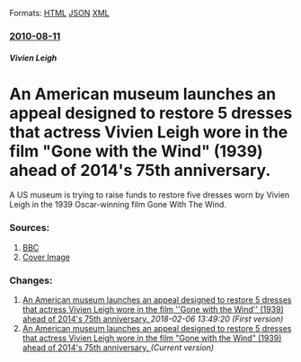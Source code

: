 
Formats: [HTML](/news/2010/08/11/an-american-museum-launches-an-appeal-designed-to-restore-5-dresses-that-actress-vivien-leigh-wore-in-the-film-gone-with-the-wind-1939-a.html)  [JSON](/news/2010/08/11/an-american-museum-launches-an-appeal-designed-to-restore-5-dresses-that-actress-vivien-leigh-wore-in-the-film-gone-with-the-wind-1939-a.json)  [XML](/news/2010/08/11/an-american-museum-launches-an-appeal-designed-to-restore-5-dresses-that-actress-vivien-leigh-wore-in-the-film-gone-with-the-wind-1939-a.xml)  

### [2010-08-11](/news/2010/08/11/index.md)

##### Vivien Leigh
# An American museum launches an appeal designed to restore 5 dresses that actress Vivien Leigh wore in the film "Gone with the Wind" (1939) ahead of 2014's 75th anniversary. 

A US museum is trying to raise funds to restore five dresses worn by Vivien Leigh in the 1939 Oscar-winning film Gone With The Wind.


### Sources:

1. [BBC](http://www.bbc.co.uk/news/entertainment-arts-10936537)
1. [Cover Image](http://www.bbc.co.uk/news/special/2015/newsspec_10857/bbc_news_logo.png?cb=1)

### Changes:

1. [An American museum launches an appeal designed to restore 5 dresses that actress Vivien Leigh wore in the film ''Gone with the Wind'' (1939) ahead of 2014's 75th anniversary. ](/news/2010/08/11/an-american-museum-launches-an-appeal-designed-to-restore-5-dresses-that-actress-vivien-leigh-wore-in-the-film-gone-with-the-wind-1939.md) _2018-02-06 13:49:20 (First version)_
1. [An American museum launches an appeal designed to restore 5 dresses that actress Vivien Leigh wore in the film "Gone with the Wind" (1939) ahead of 2014's 75th anniversary. ](/news/2010/08/11/an-american-museum-launches-an-appeal-designed-to-restore-5-dresses-that-actress-vivien-leigh-wore-in-the-film-gone-with-the-wind-1939-a.md) _(Current version)_

